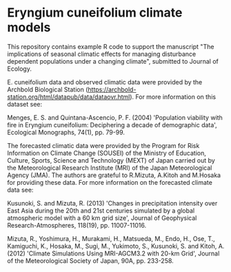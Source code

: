 # Eryngium cuneifolium climate models

This repository contains example R code to support the manuscript "The implications of seasonal climatic effects for managing disturbance dependent populations under a changing climate", submitted to Journal of Ecology.

E. cuneifolium data and observed climatic data were provided by the Archbold Biological Station (https://archbold-station.org/html/datapub/data/dataovr.html). For more information on this dataset see:

Menges, E. S. and Quintana-Ascencio, P. F. (2004) 'Population viability with fire in Eryngium cuneifolium: Deciphering a decade of demographic data', Ecological Monographs, 74(1), pp. 79-99.

The forecasted climatic data were provided by the Program for Risk Information on Climate Change (SOUSEI) of the Ministry of Education, Culture, Sports, Science and Technology (MEXT) of Japan carried out by the Meteorological Research Institute (MRI) of the Japan Meteorological Agency (JMA). 
The authors are grateful to R.Mizuta, A.Kitoh and M.Hosaka for providing these data. For more information on the forecasted climate data see:

Kusunoki, S. and Mizuta, R. (2013) 'Changes in precipitation intensity over East Asia during the 20th and 21st centuries simulated by a global atmospheric model with a 60 km grid size', Journal of Geophysical Research-Atmospheres, 118(19), pp. 11007-11016.

Mizuta, R., Yoshimura, H., Murakami, H., Matsueda, M., Endo, H., Ose, T., Kamiguchi, K., Hosaka, M., Sugi, M., Yukimoto, S., Kusunoki, S. and Kitoh, A. (2012) 'Climate Simulations Using MRI-AGCM3.2 with 20-km Grid', Journal of the Meteorological Society of Japan, 90A, pp. 233-258.